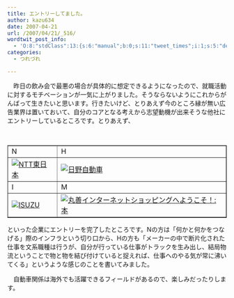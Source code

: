 ```yaml
---
title: エントリーしてました。
author: kazu634
date: 2007-04-21
url: /2007/04/21/_516/
wordtwit_post_info:
  - 'O:8:"stdClass":13:{s:6:"manual";b:0;s:11:"tweet_times";i:1;s:5:"delay";i:0;s:7:"enabled";i:1;s:10:"separation";s:2:"60";s:7:"version";s:3:"3.7";s:14:"tweet_template";b:0;s:6:"status";i:2;s:6:"result";a:0:{}s:13:"tweet_counter";i:2;s:13:"tweet_log_ids";a:1:{i:0;i:2905;}s:9:"hash_tags";a:0:{}s:8:"accounts";a:1:{i:0;s:7:"kazu634";}}'
categories:
  - つれづれ

---
```

<div class="section">
<p>
    　昨日の飲み会で最悪の場合が具体的に想定できるようになったので、就職活動に対するモチベーションが一気に上がりました。そうならないようにこれからがんばって生きたいと思います。行きたいけど、とりあえず今のところ縁が無い広告業界は置いておいて、自分のコアとなる考えから志望動機が出来そうな他社にエントリーしているところです。とりあえず、
</p>
  
<p>
<center>
<br /> 
      
<table border="1">
<tr>
<td>
            N
</td>
          
<td>
            H
</td>
</tr>
        
<tr>
<td>
<a href="http://www.ntt-east.co.jp/" onclick="__gaTracker('send', 'event', 'outbound-article', 'http://www.ntt-east.co.jp/', '');" target="_blank"><img alt="NTT東日本" src="http://img.simpleapi.net/small/http://www.ntt-east.co.jp/" border="0" /></a>
</td>
          
<td>
<a href="http://www.hino.co.jp/j/index.html" onclick="__gaTracker('send', 'event', 'outbound-article', 'http://www.hino.co.jp/j/index.html', '');" target="_blank"><img alt="日野自動車" src="http://img.simpleapi.net/small/http://www.hino.co.jp/j/index.html" border="0" /></a>
</td>
</tr>
        
<tr>
<td>
            I
</td>
          
<td>
            M
</td>
</tr>
        
<tr>
<td>
<a href="http://www.isuzu.co.jp/" onclick="__gaTracker('send', 'event', 'outbound-article', 'http://www.isuzu.co.jp/', '');" target="_blank"><img alt="ISUZU" src="http://img.simpleapi.net/small/http://www.isuzu.co.jp/" border="0" /></a>
</td>
          
<td>
<a href="http://www.maruzen.co.jp/shop/index.html?request=select_html" onclick="__gaTracker('send', 'event', 'outbound-article', 'http://www.maruzen.co.jp/shop/index.html?request=select_html', '');" target="_blank"><img alt="丸善インターネットショッピングへようこそ！:本" src="http://img.simpleapi.net/small/http://www.maruzen.co.jp/shop/index.html?request=select_html" border="0" /></a>
</td>
</tr>
</table>
      
<p>
</center>といった企業にエントリーを完了したところです。Nの方は「何かと何かをつなげる」際のインフラという切り口から、Hの方も「メーカーの中で断片化された仕事を文系職種は行うが、自分が行っている仕事がトラックを生み出し、結局物流ということで物と物を結び付けていると捉えれば、仕事へのやる気が常に沸いてくる」というような感じのことを書いてみました。
</p>
      
<p>
        　自動車関係は海外でも活躍できるフィールドがあるので、楽しみだったりします。
</p></div>